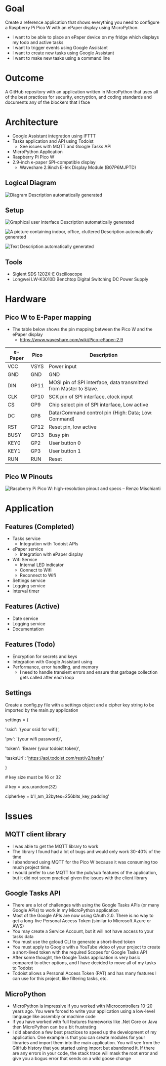 # Goal

Create a reference application that shows everything you need to configure a Raspberry Pi Pico W with an ePaper display using MicroPython.

-   I want to be able to place an ePaper device on my fridge which displays my todo and active tasks
-   I want to trigger events using Google Assistant
-   I want to create new tasks using Google Assistant
-   I want to make new tasks using a command line

# Outcome

A GitHub repository with an application written in MicroPython that uses all of the best practices for security, encryption, and coding standards and documents any of the blockers that I face

# Architecture

-   Google Assistant integration using IFTTT
-   Tasks application and API using Todoist
    -   See issues with MQTT and Google Tasks API
-   MicroPython Application
-   Raspberry Pi Pico W
-   2.9-inch e-paper SPI-compatible display
    -   Waveshare 2.9inch E-Ink Display Module (B07P6MJPTD)

## Logical Diagram

![Diagram Description automatically generated](media/12737869000ed826e2d3ed75d88b981b.png)

## Setup

![Graphical user interface Description automatically generated](media/045384149005245cf501e8d5d2d91a5e.jpeg)

![A picture containing indoor, office, cluttered Description automatically generated](media/1a57b104ab14c1a812b1d9c63ed355c5.png)

![Text Description automatically generated](media/ae2187e88646e823dc9583be75f8180a.png)

## Tools

-   Siglent SDS 1202X-E Oscilloscope
-   Longwei LW-K3010D Benchtop Digital Switching DC Power Supply

# Hardware

## Pico W to E-Paper mapping

-   The table below shows the pin mapping between the Pico W and the ePaper display
    -   https://www.waveshare.com/wiki/Pico-ePaper-2.9

| e-Paper | Pico | Description                                                       |
|---------|------|-------------------------------------------------------------------|
| VCC     | VSYS | Power input                                                       |
| GND     | GND  | GND                                                               |
| DIN     | GP11 | MOSI pin of SPI interface, data transmitted from Master to Slave. |
| CLK     | GP10 | SCK pin of SPI interface, clock input                             |
| CS      | GP9  | Chip select pin of SPI interface, Low active                      |
| DC      | GP8  | Data/Command control pin (High: Data; Low: Command)               |
| RST     | GP12 | Reset pin, low active                                             |
| BUSY    | GP13 | Busy pin                                                          |
| KEY0    | GP2  | User button 0                                                     |
| KEY1    | GP3  | User button 1                                                     |
| RUN     | RUN  | Reset                                                             |

## Pico W Pinouts

![Raspberry Pi Pico W: high-resolution pinout and specs – Renzo Mischianti](media/aa0d6606326a47e001ec776444b9aabc.png)

# Application

## Features (Completed)

-   Tasks service
    -   Integration with Todoist APIs
-   ePaper service
    -   Integration with ePaper display
-   Wifi Service
    -   Internal LED indicator
    -   Connect to Wifi
    -   Reconnect to Wifi
-   Settings service
-   Logging service
-   Interval timer

## Features (Active)

-   Date service
-   Logging service
-   Documentation

## Features (Todo)

-   Encryption for secrets and keys
-   Integration with Google Assistant using
-   Performance, error handling, and memory
    -   I need to handle transient errors and ensure that garbage collection gets called after each loop

## Settings

Create a config.py file with a settings object and a cipher key string to be imported by the main.py application

settings = {

'ssid': '{your ssid for wifi}',

'pw': '{your wifi password}',

'token': 'Bearer {your todoist token}',

'tasksUrl': 'https://api.todoist.com/rest/v2/tasks'

}

\# key size must be 16 or 32

\# key = uos.urandom(32)

cipherkey = b'I_am_32bytes=256bits_key_padding'

# Issues

## MQTT client library

-   I was able to get the MQTT library to work
-   The library I found had a lot of bugs and would only work 30-40% of the time
-   I abandoned using MQTT for the Pico W because it was consuming too much project time.
-   I would prefer to use MQTT for the pub/sub features of the application, but it did not seem practical given the issues with the client library

## Google Tasks API

-   There are a lot of challenges with using the Google Tasks APIs (or many Google APIs) to work in my MicroPython application
-   Most of the Google APIs are now using OAuth 2.0. There is no way to get a long-live Personal Access Token (similar to Microsoft Azure or AWS)
-   You may create a Service Account, but it will not have access to your tasks data
-   You must use the gcloud CLI to generate a short-lived token
-   You must apply to Google with a YouTube video of your project to create a short-lived token with the required Scopes for Google Tasks API
-   After some thought, the Google Tasks application is very basic compared to other options, and I have decided to move all of my tasks to Todoist
-   Todoist allows a Personal Access Token (PAT) and has many features I can use for this project, like filtering tasks, etc.

## MicroPython

-   MicroPython is impressive if you worked with Microcontrollers 10-20 years ago. You were forced to write your application using a low-level language like assembly or machine code
-   If you have worked with full features frameworks like .Net Core or Java then MicroPython can be a bit frustrating
-   I did abandon a few best practices to speed up the development of my application. One example is that you can create modules for your libraries and import them into the main application. You will see from the GitHub history that you started using import but abandoned it. If there are any errors in your code, the stack trace will mask the root error and give you a bogus error that sends on a wild goose change
